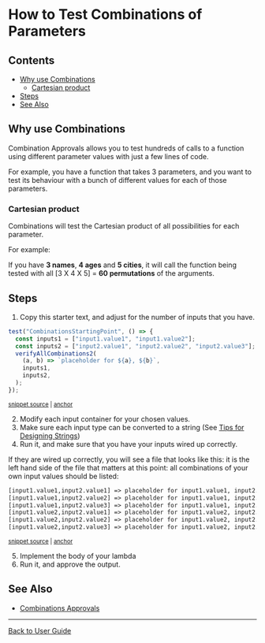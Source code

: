 <a id="top"></a>

# How to Test Combinations of Parameters

<!-- toc -->

## Contents

- [Why use Combinations](#why-use-combinations)
  - [Cartesian product](#cartesian-product)
- [Steps](#steps)
- [See Also](#see-also)<!-- endToc -->

## Why use Combinations

Combination Approvals allows you to test hundreds of calls to a function using different parameter values with just a few lines of code.

For example, you have a function that takes 3 parameters, and you want to test its behaviour with a bunch of different values for each of those parameters.

### Cartesian product

Combinations will test the Cartesian product of all possibilities for each parameter.

For example:

If you have **3 names**, **4 ages** and **5 cities**,
it will call the function being tested with all
[3 X 4 X 5] = **60 permutations** of the arguments.

## Steps

1. Copy this starter text, and adjust for the number of inputs that you have.

<!-- snippet: CombinationsStartingPoint -->

<a id='snippet-CombinationsStartingPoint'></a>

```mts
test("CombinationsStartingPoint", () => {
  const inputs1 = ["input1.value1", "input1.value2"];
  const inputs2 = ["input2.value1", "input2.value2", "input2.value3"];
  verifyAllCombinations2(
    (a, b) => `placeholder for ${a}, ${b}`,
    inputs1,
    inputs2,
  );
});
```

<sup><a href='/test/Providers/Jest/CombinationApprovals.test.mts#L129-L139' title='Snippet source file'>snippet source</a> | <a href='#snippet-CombinationsStartingPoint' title='Start of snippet'>anchor</a></sup>

<!-- endSnippet -->

2. Modify each input container for your chosen values.
3. Make sure each input type can be converted to a string (See [Tips for Designing Strings](https://approvaltestscpp.readthedocs.io/en/latest/generated_docs/explanations/TipsForDesigningStrings.html))
4. Run it, and make sure that you have your inputs wired up correctly.

If they are wired up correctly, you will see a file that looks like this: it is the left hand side of the file that
matters at this point: all combinations of your own input values should be listed:

<!-- snippet: CombinationApprovals.test.documentation_CombinationsStartingPoint.approved.txt -->

<a id='snippet-CombinationApprovals.test.documentation_CombinationsStartingPoint.approved.txt'></a>

```txt
[input1.value1,input2.value1] => placeholder for input1.value1, input2.value1
[input1.value1,input2.value2] => placeholder for input1.value1, input2.value2
[input1.value1,input2.value3] => placeholder for input1.value1, input2.value3
[input1.value2,input2.value1] => placeholder for input1.value2, input2.value1
[input1.value2,input2.value2] => placeholder for input1.value2, input2.value2
[input1.value2,input2.value3] => placeholder for input1.value2, input2.value3
```

<sup><a href='/test/Providers/Jest/CombinationApprovals.test.documentation_CombinationsStartingPoint.approved.txt#L1-L6' title='Snippet source file'>snippet source</a> | <a href='#snippet-CombinationApprovals.test.documentation_CombinationsStartingPoint.approved.txt' title='Start of snippet'>anchor</a></sup>

<!-- endSnippet -->

5. Implement the body of your lambda
6. Run it, and approve the output.

## See Also

- [Combinations Approvals](../reference/CombinationApprovals.md)

---

[Back to User Guide](/doc/README.md#top)
